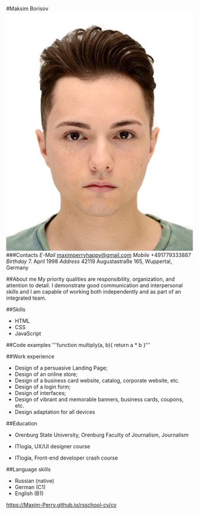 #Maksim Borisov
![Foto](/images/photo.JPG)
###Contacts
*E-Mail* maximperryhappy@gmail.com
*Mobile* +491779333887
*Birthday* 7. April 1998
*Address* 42119 Augustastraße 165, Wuppertal, Germany

##About me
My priority qualities are responsibility, organization, and attention to detail. I demonstrate good communication and interpersonal skills and I am capable of working both independently and as part of an integrated team.

##Skills
* HTML
* CSS
* JavaScript

##Code examples
'''function multiply(a, b){
 return a * b
}'''

##Work experience
* Design of a persuasive Landing Page;
* Design of an online store;
* Design of a business card website, catalog, corporate website, etc.
* Design of a login form;
* Design of interfaces;
* Design of vibrant and memorable banners, business cards, coupons, etc.
* Design adaptation for all devices


##Education
* Orenburg State University, Orenburg
Faculty of Journalism, Journalism

* ITlogia, UX/UI designer course

* ITlogia, Front-end developer crash course

##Language skills
* Russian (native)
* German (C1)
* English (B1)

https://Maxim-Perry.github.io/rsschool-cv/cv